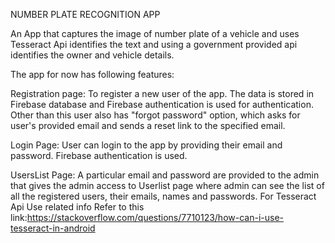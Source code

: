NUMBER PLATE RECOGNITION APP

An App that captures the image of number plate of a vehicle and uses Tesseract Api identifies the text and using a government provided api
identifies the owner and vehicle details.

The app for now has following features:

Registration page: To register a new user of the app. The data is stored in Firebase database and Firebase authentication is used
for authentication. Other than this user also has "forgot password" option, which asks for user's provided email and sends a reset
link to the specified email.


Login Page: User can login to the app by providing their email and password. Firebase authentication is used.

UsersList Page: A particular email and password are provided to the admin that gives the admin access to Userlist page where admin 
can see the list of all the registered users, their emails, names and passwords.
For Tesseract Api Use related info Refer to this link:https://stackoverflow.com/questions/7710123/how-can-i-use-tesseract-in-android


